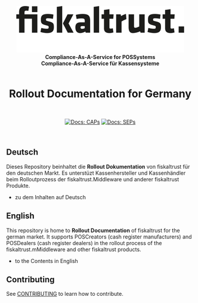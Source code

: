 <div align="center">
<img alt="fiskaltrust" src="./images/fiskaltrust-icon.png" width="450" />
<br/>
<strong>Compliance-As-A-Service for POSSystems</strong>
<br/>
<strong>Compliance-As-A-Service für Kassensysteme</strong>
<br/>
<br/>
<h1>Rollout Documentation for Germany</h1>
<br/>
</div>
<p align="center">
<a href="./de/README.md"><img alt="Docs: CAPs" src="https://img.shields.io/badge/docs-DE-blue" /></a>
<a href="./en/README.md"><img alt="Docs: SEPs" src="https://img.shields.io/badge/docs-EN-blue" /></a>
</p>
<br/>

## Deutsch

Dieses Repository beinhaltet die **Rollout Dokumentation** von fiskaltrust für den deutschen Markt. Es unterstüzt Kassenhersteller und Kassenhändler beim Rolloutprozess der fiskaltrust.Middleware und anderer fiskaltrust Produkte. 

* zu dem Inhalten auf Deutsch

## English

This repository is home to **Rollout Documentation** of fiskaltrust for the german market. It supports POSCreators (cash register manufacturers) and POSDealers (cash register dealers) in the rollout process of the fiskaltrust.mMiddleware and other fiskaltrust products. 

* to the Contents in English

## Contributing

See [CONTRIBUTING](CONTRIBUTING.md) to learn how to contribute.

[fiskaltrust Germany]: https://fiskaltrust.de
